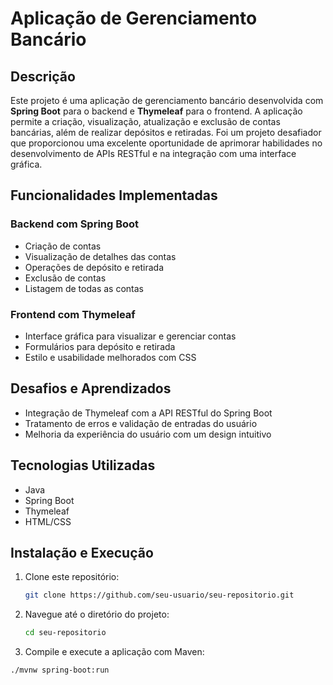 # Aplicação de Gerenciamento Bancário

## Descrição
Este projeto é uma aplicação de gerenciamento bancário desenvolvida com **Spring Boot** para o backend e **Thymeleaf** para o frontend. A aplicação permite a criação, visualização, atualização e exclusão de contas bancárias, além de realizar depósitos e retiradas. Foi um projeto desafiador que proporcionou uma excelente oportunidade de aprimorar habilidades no desenvolvimento de APIs RESTful e na integração com uma interface gráfica.

## Funcionalidades Implementadas

### Backend com Spring Boot
- Criação de contas
- Visualização de detalhes das contas
- Operações de depósito e retirada
- Exclusão de contas
- Listagem de todas as contas

### Frontend com Thymeleaf
- Interface gráfica para visualizar e gerenciar contas
- Formulários para depósito e retirada
- Estilo e usabilidade melhorados com CSS

## Desafios e Aprendizados
- Integração de Thymeleaf com a API RESTful do Spring Boot
- Tratamento de erros e validação de entradas do usuário
- Melhoria da experiência do usuário com um design intuitivo

## Tecnologias Utilizadas
- Java
- Spring Boot
- Thymeleaf
- HTML/CSS

## Instalação e Execução

1. Clone este repositório:
   ```bash
   git clone https://github.com/seu-usuario/seu-repositorio.git

2. Navegue até o diretório do projeto:
   ```bash
   cd seu-repositorio

3. Compile e execute a aplicação com Maven:
  ```bash
./mvnw spring-boot:run
